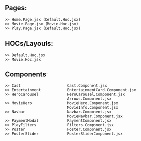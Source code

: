 

## Pages:
    >> Home.Page.jsx (Default.Hoc.jsx)
    >> Movie.Page.jsx (Movie.Hoc.jsx)
    >> Play.Page.jsx (Default.Hoc.jsx)

## HOCs/Layouts:
    >> Default.Hoc.jsx
    >> Movie.Hoc.jsx

## Components:
    >> Cast                     Cast.Component.jsx
    >> Entertainment            EntertainmentCard.Component.jsx
    >> HeroCarousel             HeroCarousel.Component.jsx
                                Arrows.Component.jsx
    >> MovieHero                MovieHero.Component.jsx
                                MovieInfo.Component.jsx
    >> Navbar                   Navbar.Component.jsx
                                MovieNavbar.Component.jsx
    >> PaymentModal             PaymentComponent.jsx
    >> PlayFilters              Filters.Component.jsx
    >> Poster                   Poster.Component.jsx
    >> PosterSlider             PosterSliderComponent.jsx